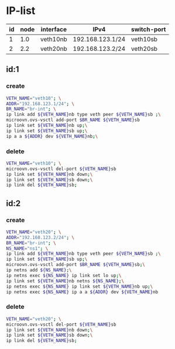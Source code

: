 # IP-list

| id | node | interface | IPv4 | switch-port |
|---|---|---|---|---|
|1| 1.0 | veth10nb | 192.168.123.1/24 | veth10sb |
|2| 2.2 | veth20nb | 192.168.123.2/24 | veth20sb |

## id:1
### create
```bash
VETH_NAME="veth10"; \
ADDR="192.168.123.1/24"; \
BR_NAME="br-int"; \
ip link add ${VETH_NAME}nb type veth peer ${VETH_NAME}sb ;\
microovn.ovs-vsctl add-port $BR_NAME ${VETH_NAME}sb
ip link set ${VETH_NAME}nb up;\
ip link set ${VETH_NAME}sb up;\
ip a a ${ADDR} dev ${VETH_NAME}nb;\
```

### delete
```bash
VETH_NAME="veth10"; \
microovn.ovs-vsctl del-port ${VETH_NAME}sb
ip link set ${VETH_NAME}nb down;\
ip link set ${VETH_NAME}sb down;\
ip link del ${VETH_NAME}sb;
```

## id:2
### create
```bash
VETH_NAME="veth20"; \
ADDR="192.168.123.2/24"; \
BR_NAME="br-int"; \
NS_NAME="ns1"; \
ip link add ${VETH_NAME}nb type veth peer ${VETH_NAME}sb ;\
ip link set ${VETH_NAME}sb up;\
microovn.ovs-vsctl add-port $BR_NAME ${VETH_NAME}sb;\
ip netns add ${NS_NAME};\
ip netns exec ${NS_NAME} ip link set lo up;\
ip link set ${VETH_NAME}nb netns ${NS_NAME};\
ip netns exec ${NS_NAME} ip link set ${VETH_NAME}nb up;\
ip netns exec ${NS_NAME} ip a a ${ADDR} dev ${VETH_NAME}nb
```

### delete
```bash
VETH_NAME="veth20"; \
microovn.ovs-vsctl del-port ${VETH_NAME}sb
ip link set ${VETH_NAME}nb down;\
ip link set ${VETH_NAME}sb down;\
ip link del ${VETH_NAME}sb;
```
